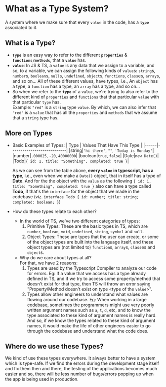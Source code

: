 # What as a Type System?

A system where we make sure that every `value` in the code, has a **`type`** associated to it.

## What is a Type?

- **`Type`** is an easy way to refer to the different **`properties`** & **`functions/methods`**, that a **`value`** has.
- **`value`**: In JS & TS, a `value` is any data that we assign to a variable, and so, to a variable, we can assign the following kinds of `value`s: `string`s, `number`s, `boolean`s, `null`s, `undefined`, `object`s, `function`s, `class`es, `array`s, and so on... All of these different values, have types, i.e., An `object` has a type, a `function` has a type, an `array` has a type, and so on...
- So when we refer to the **`type`** of a `value`, we're trying to also refer to the different kind of `properties` and `functions` that that particular `value` with that particular `type` has. <br> Example: `"red"` is a `string` type `value`. By which, we can also infer that `"red"` is a `value` that has all the `properties` and `methods` that we assume that a `string` type has.

## More on Types

- Basic Examples of Types:
  | Type | Values That Have This Type |
  |------|----------------------------|
  |string|`'hi there'`, `""`, `'Today is Monday'`|
  |number|`.000025`, `-20`, `40000000`|
  |boolean|`true`, `false`|
  |Date|`new Date()`|
  |Todo|`{ id: 1, title: "Something", completed: true }`|
  
  As we can see from the table above, **every `value` in typescript, has a type**, i.e., even when we make a `Date()` object, that in itself has a type of **Date**. And for the the object with the `value` as the following `{ id: 1, title: "Something", completed: true }` also can have a type called **Todo**, if that's the `interface` for the object that we made in the codebase (viz. `interface Todo { id: number; title: string; completed: boolean; }`)
- How do these types relate to each other?
  - In the world of TS, we've two different categories of types:
    1. Primitive Types: These are the basic types in TS, which are `number`, `boolean`, `void`, `undefined`, `string`, `symbol` and `null`.
    2. Object Types: These are types that the user can create, or some of the object types are built into the language itself, and these object types are (not limited to) `function`s, `array`s, `class`es and `object`s.
  - Why do we care about types at all? <br> For that, we have 2 reasons:
    1. Types are used by the Typescript Compiler to analyze our code for errors. Eg: If a value that we access has a type already defined in TS, and if we try to access some property/method that doesn't exist for that type, then TS will throw an error saying "Property/Method doesn't exist on type &lt;type of the `value`>".
    2. Types allow other engineers to understand what values are flowing around our codebase. Eg: When working in a large codebase, sometimes the programmers might use very poorly written argument names such as `a`, `t`, `d`, etc, and to know the type associated to these kind of argument names is really hard. And so, if we know the types related to these kind of argument names, it would make the life of other engineers easier to go through the codebase and understand what the code does.

## Where do we use these Types?

We kind of use these types everywhere. It always better to have a system which is type-safe. If we find the errors during the development stage itself and fix them then and there, the testing of the applications becomes much easier and so, there will be less number of bugs/errors popping up when the app is being used in production.
